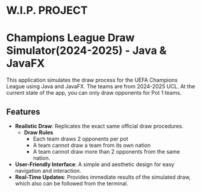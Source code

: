 # W.I.P. PROJECT
# Champions League Draw Simulator(2024-2025) - Java & JavaFX

This application simulates the draw process for the UEFA Champions League using Java and JavaFX. The teams are from 2024-2025 UCL. At the current state of the app, you can only draw opponents for Pot 1 teams.

## Features

- **Realistic Draw**: Replicates the exact same official draw procedures.
  - **Draw Rules** 
    - Each team draws 2 opponents per pot
    - A team cannot draw a team from its own nation
    - A team cannot draw more than 2 opponents from the same nation.
- **User-Friendly Interface**: A simple and aesthetic design for easy navigation and interaction.
- **Real-Time Updates**: Provides immediate results of the simulated draw, which also can be followed from the terminal.

